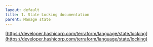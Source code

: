 ```yaml
---
layout: default
title: 1. State Locking documentation
parent: Manage state
---
```


[https://developer.hashicorp.com/terraform/language/state/locking](https://developer.hashicorp.com/terraform/language/state/locking)
